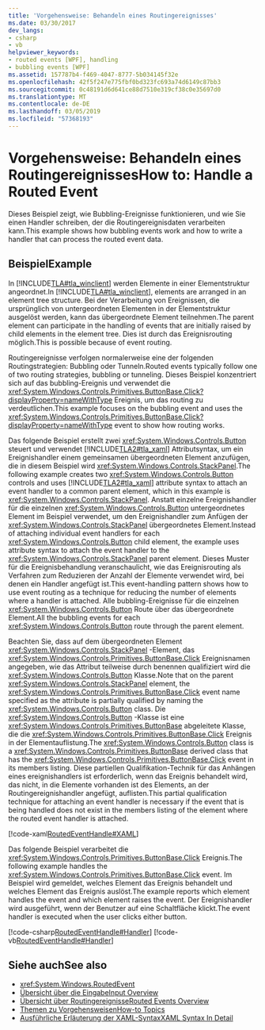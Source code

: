 ```yaml
---
title: 'Vorgehensweise: Behandeln eines Routingereignisses'
ms.date: 03/30/2017
dev_langs:
- csharp
- vb
helpviewer_keywords:
- routed events [WPF], handling
- bubbling events [WPF]
ms.assetid: 157787b4-f469-4047-8777-5b034145f32e
ms.openlocfilehash: 42f5f247e775fbf0bd323fc693a74d6149c87bb3
ms.sourcegitcommit: 0c48191d6d641ce88d7510e319cf38c0e35697d0
ms.translationtype: MT
ms.contentlocale: de-DE
ms.lasthandoff: 03/05/2019
ms.locfileid: "57368193"
---
```

# <a name="how-to-handle-a-routed-event"></a><span data-ttu-id="64927-102">Vorgehensweise: Behandeln eines Routingereignisses</span><span class="sxs-lookup"><span data-stu-id="64927-102">How to: Handle a Routed Event</span></span>
<span data-ttu-id="64927-103">Dieses Beispiel zeigt, wie Bubbling-Ereignisse funktionieren, und wie Sie einen Handler schreiben, der die Routingereignisdaten verarbeiten kann.</span><span class="sxs-lookup"><span data-stu-id="64927-103">This example shows how bubbling events work and how to write a handler that can process the routed event data.</span></span>  
  
## <a name="example"></a><span data-ttu-id="64927-104">Beispiel</span><span class="sxs-lookup"><span data-stu-id="64927-104">Example</span></span>  
 <span data-ttu-id="64927-105">In [!INCLUDE[TLA#tla_winclient](../../../../includes/tlasharptla-winclient-md.md)] werden Elemente in einer Elementstruktur angeordnet.</span><span class="sxs-lookup"><span data-stu-id="64927-105">In [!INCLUDE[TLA#tla_winclient](../../../../includes/tlasharptla-winclient-md.md)], elements are arranged in an element tree structure.</span></span> <span data-ttu-id="64927-106">Bei der Verarbeitung von Ereignissen, die ursprünglich von untergeordneten Elementen in der Elementstruktur ausgelöst werden, kann das übergeordnete Element teilnehmen.</span><span class="sxs-lookup"><span data-stu-id="64927-106">The parent element can participate in the handling of events that are initially raised by child elements in the element tree.</span></span> <span data-ttu-id="64927-107">Dies ist durch das Ereignisrouting möglich.</span><span class="sxs-lookup"><span data-stu-id="64927-107">This is possible because of event routing.</span></span>  
  
 <span data-ttu-id="64927-108">Routingereignisse verfolgen normalerweise eine der folgenden Routingstrategien: Bubbling oder Tunneln.</span><span class="sxs-lookup"><span data-stu-id="64927-108">Routed events typically follow one of two routing strategies, bubbling or tunneling.</span></span> <span data-ttu-id="64927-109">Dieses Beispiel konzentriert sich auf das bubbling-Ereignis und verwendet die <xref:System.Windows.Controls.Primitives.ButtonBase.Click?displayProperty=nameWithType> Ereignis, um das routing zu verdeutlichen.</span><span class="sxs-lookup"><span data-stu-id="64927-109">This example focuses on the bubbling event and uses the <xref:System.Windows.Controls.Primitives.ButtonBase.Click?displayProperty=nameWithType> event to show how routing works.</span></span>  
  
 <span data-ttu-id="64927-110">Das folgende Beispiel erstellt zwei <xref:System.Windows.Controls.Button> steuert und verwendet [!INCLUDE[TLA2#tla_xaml](../../../../includes/tla2sharptla-xaml-md.md)] Attributsyntax, um ein Ereignishandler einem gemeinsamen übergeordneten Element anzufügen, die in diesem Beispiel wird <xref:System.Windows.Controls.StackPanel>.</span><span class="sxs-lookup"><span data-stu-id="64927-110">The following example creates two <xref:System.Windows.Controls.Button> controls and uses [!INCLUDE[TLA2#tla_xaml](../../../../includes/tla2sharptla-xaml-md.md)] attribute syntax to attach an event handler to a common parent element, which in this example is <xref:System.Windows.Controls.StackPanel>.</span></span> <span data-ttu-id="64927-111">Anstatt einzelne Ereignishandler für die einzelnen <xref:System.Windows.Controls.Button> untergeordnetes Element im Beispiel verwendet, um den Ereignishandler zum Anfügen der <xref:System.Windows.Controls.StackPanel> übergeordnetes Element.</span><span class="sxs-lookup"><span data-stu-id="64927-111">Instead of attaching individual event handlers for each <xref:System.Windows.Controls.Button> child element, the example uses attribute syntax to attach the event handler to the <xref:System.Windows.Controls.StackPanel> parent element.</span></span> <span data-ttu-id="64927-112">Dieses Muster für die Ereignisbehandlung veranschaulicht, wie das Ereignisrouting als Verfahren zum Reduzieren der Anzahl der Elemente verwendet wird, bei denen ein Handler angefügt ist.</span><span class="sxs-lookup"><span data-stu-id="64927-112">This event-handling pattern shows how to use event routing as a technique for reducing the number of elements where a handler is attached.</span></span> <span data-ttu-id="64927-113">Alle bubbling-Ereignisse für die einzelnen <xref:System.Windows.Controls.Button> Route über das übergeordnete Element.</span><span class="sxs-lookup"><span data-stu-id="64927-113">All the bubbling events for each <xref:System.Windows.Controls.Button> route through the parent element.</span></span>  
  
 <span data-ttu-id="64927-114">Beachten Sie, dass auf dem übergeordneten Element <xref:System.Windows.Controls.StackPanel> -Element, das <xref:System.Windows.Controls.Primitives.ButtonBase.Click> Ereignisnamen angegeben, wie das Attribut teilweise durch benennen qualifiziert wird die <xref:System.Windows.Controls.Button> Klasse.</span><span class="sxs-lookup"><span data-stu-id="64927-114">Note that on the parent <xref:System.Windows.Controls.StackPanel> element, the <xref:System.Windows.Controls.Primitives.ButtonBase.Click> event name specified as the attribute is partially qualified by naming the <xref:System.Windows.Controls.Button> class.</span></span> <span data-ttu-id="64927-115">Die <xref:System.Windows.Controls.Button> -Klasse ist eine <xref:System.Windows.Controls.Primitives.ButtonBase> abgeleitete Klasse, die die <xref:System.Windows.Controls.Primitives.ButtonBase.Click> Ereignis in der Elementauflistung.</span><span class="sxs-lookup"><span data-stu-id="64927-115">The <xref:System.Windows.Controls.Button> class is a <xref:System.Windows.Controls.Primitives.ButtonBase> derived class that has the <xref:System.Windows.Controls.Primitives.ButtonBase.Click> event in its members listing.</span></span> <span data-ttu-id="64927-116">Diese partiellen Qualifikation-Technik für das Anhängen eines ereignishandlers ist erforderlich, wenn das Ereignis behandelt wird, das nicht, in die Elemente vorhanden ist des Elements, an der Routingereignishandler angefügt, auflisten.</span><span class="sxs-lookup"><span data-stu-id="64927-116">This partial qualification technique for attaching an event handler is necessary if the event that is being handled does not exist in the members listing of the element where the routed event handler is attached.</span></span>  
  
 [!code-xaml[RoutedEventHandle#XAML](~/samples/snippets/csharp/VS_Snippets_Wpf/RoutedEventHandle/CSharp/default.xaml#xaml)]  
  
 <span data-ttu-id="64927-117">Das folgende Beispiel verarbeitet die <xref:System.Windows.Controls.Primitives.ButtonBase.Click> Ereignis.</span><span class="sxs-lookup"><span data-stu-id="64927-117">The following example handles the <xref:System.Windows.Controls.Primitives.ButtonBase.Click> event.</span></span>  <span data-ttu-id="64927-118">Im Beispiel wird gemeldet, welches Element das Ereignis behandelt und welches Element das Ereignis auslöst.</span><span class="sxs-lookup"><span data-stu-id="64927-118">The example reports which element handles the event and which element raises the event.</span></span> <span data-ttu-id="64927-119">Der Ereignishandler wird ausgeführt, wenn der Benutzer auf eine Schaltfläche klickt.</span><span class="sxs-lookup"><span data-stu-id="64927-119">The event handler is executed when the user clicks either button.</span></span>  
  
 [!code-csharp[RoutedEventHandle#Handler](~/samples/snippets/csharp/VS_Snippets_Wpf/RoutedEventHandle/CSharp/default.xaml.cs#handler)]
 [!code-vb[RoutedEventHandle#Handler](~/samples/snippets/visualbasic/VS_Snippets_Wpf/RoutedEventHandle/VisualBasic/MainWindow.xaml.vb#handler)]  
  
## <a name="see-also"></a><span data-ttu-id="64927-120">Siehe auch</span><span class="sxs-lookup"><span data-stu-id="64927-120">See also</span></span>
- <xref:System.Windows.RoutedEvent>
- [<span data-ttu-id="64927-121">Übersicht über die Eingabe</span><span class="sxs-lookup"><span data-stu-id="64927-121">Input Overview</span></span>](input-overview.md)
- [<span data-ttu-id="64927-122">Übersicht über Routingereignisse</span><span class="sxs-lookup"><span data-stu-id="64927-122">Routed Events Overview</span></span>](routed-events-overview.md)
- [<span data-ttu-id="64927-123">Themen zu Vorgehensweisen</span><span class="sxs-lookup"><span data-stu-id="64927-123">How-to Topics</span></span>](events-how-to-topics.md)
- [<span data-ttu-id="64927-124">Ausführliche Erläuterung der XAML-Syntax</span><span class="sxs-lookup"><span data-stu-id="64927-124">XAML Syntax In Detail</span></span>](xaml-syntax-in-detail.md)
